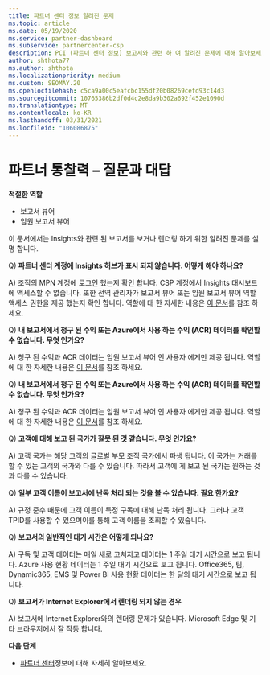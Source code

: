 ```yaml
---
title: 파트너 센터 정보 알려진 문제
ms.topic: article
ms.date: 05/19/2020
ms.service: partner-dashboard
ms.subservice: partnercenter-csp
description: PCI (파트너 센터 정보) 보고서와 관련 하 여 알려진 문제에 대해 알아보세요. 정보에는 알려진 렌더링 문제 또는 보고 제한이 포함 될 수 있습니다.
author: shthota77
ms.author: shthota
ms.localizationpriority: medium
ms.custom: SEOMAY.20
ms.openlocfilehash: c5ca9a00c5eafcbc155df20b08269cefd93c14d3
ms.sourcegitcommit: 10765386b2df0d4c2e8da9b302a692f452e1090d
ms.translationtype: MT
ms.contentlocale: ko-KR
ms.lasthandoff: 03/31/2021
ms.locfileid: "106086875"
---
```

# <a name="partner-insights--frequently-asked-questions"></a>파트너 통찰력 – 질문과 대답

**적절한 역할**

- 보고서 뷰어
- 임원 보고서 뷰어

이 문서에서는 Insights와 관련 된 보고서를 보거나 렌더링 하기 위한 알려진 문제를 설명 합니다.

Q) **파트너 센터 계정에 Insights 허브가 표시 되지 않습니다. 어떻게 해야 하나요?**

A) 조직의 MPN 계정에 로그인 했는지 확인 합니다. CSP 계정에서 Insights 대시보드에 액세스할 수 없습니다. 또한 전역 관리자가 보고서 뷰어 또는 임원 보고서 뷰어 역할 액세스 권한을 제공 했는지 확인 합니다.  역할에 대 한 자세한 내용은 [이 문서](./pci-roles.md)를 참조 하세요.

Q) **내 보고서에서 청구 된 수익 또는 Azure에서 사용 하는 수익 (ACR) 데이터를 확인할 수 없습니다. 무엇 인가요?**

A) 청구 된 수익과 ACR 데이터는 임원 보고서 뷰어 인 사용자 에게만 제공 됩니다.  역할에 대 한 자세한 내용은 [이 문서](./pci-roles.md)를 참조 하세요.

Q) **내 보고서에서 청구 된 수익 또는 Azure에서 사용 하는 수익 (ACR) 데이터를 확인할 수 없습니다. 무엇 인가요?**

A) 청구 된 수익과 ACR 데이터는 임원 보고서 뷰어 인 사용자 에게만 제공 됩니다. 역할에 대 한 자세한 내용은 [이 문서](./pci-roles.md)를 참조 하세요.

Q) **고객에 대해 보고 된 국가가 잘못 된 것 같습니다. 무엇 인가요?**

A) 고객 국가는 해당 고객의 글로벌 부모 조직 국가에서 파생 됩니다. 이 국가는 거래를 할 수 있는 고객의 국가와 다를 수 있습니다. 따라서 고객에 게 보고 된 국가는 원하는 것과 다를 수 있습니다.

Q) **일부 고객 이름이 보고서에 난독 처리 되는 것을 볼 수 있습니다. 필요 한가요?**

A) 규정 준수 때문에 고객 이름이 특정 구독에 대해 난독 처리 됩니다. 그러나 고객 TPID를 사용할 수 있으며이를 통해 고객 이름을 조회할 수 있습니다.

Q) **보고서의 일반적인 대기 시간은 어떻게 되나요?**

A) 구독 및 고객 데이터는 매일 새로 고쳐지고 데이터는 1 주일 대기 시간으로 보고 됩니다. Azure 사용 현황 데이터는 1 주일 대기 시간으로 보고 됩니다. Office365, 팀, Dynamic365, EMS 및 Power BI 사용 현황 데이터는 한 달의 대기 시간으로 보고 됩니다.

Q) **보고서가 Internet Explorer에서 렌더링 되지 않는 경우**

A) 보고서에 Internet Explorer와의 렌더링 문제가 있습니다. Microsoft Edge 및 기타 브라우저에서 잘 작동 합니다.

**다음 단계**

- [파트너 센터](partner-center-insights.md)정보에 대해 자세히 알아보세요.